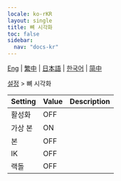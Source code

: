 ```yaml
---
locale: ko-rKR
layout: single
title: 뼈 시각화
toc: false
sidebar:
  nav: "docs-kr"
---
```

[Eng](/dancexr/menu/2025.4/actor/visualize_bones) | [繁中](/tw/dancexr/menu/2025.4/actor/visualize_bones) | [日本語](/jp/dancexr/menu/2025.4/actor/visualize_bones) | [한국어](/kr/dancexr/menu/2025.4/actor/visualize_bones) | [简中](/zh/dancexr/menu/2025.4/actor/visualize_bones)

[설정](../menu#설정) > 뼈 시각화



| Setting | Value | Description |
| :--- | --- | :--- |
| 활성화 | OFF | 
| 가상 본 | ON | 
| 본 | OFF | 
| IK | OFF | 
| 랙돌 | OFF | 
